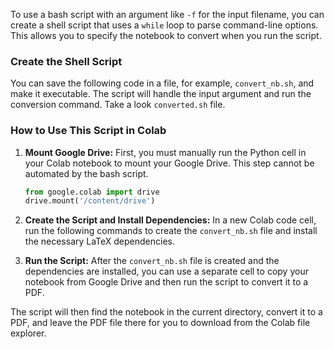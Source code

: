 To use a bash script with an argument like `-f` for the input filename, you can create a shell script that uses a `while` loop to parse command-line options. This allows you to specify the notebook to convert when you run the script.

### Create the Shell Script

You can save the following code in a file, for example, `convert_nb.sh`, and make it executable. The script will handle the input argument and run the conversion command. Take a look `converted.sh` file.


### How to Use This Script in Colab

1.  **Mount Google Drive:** First, you must manually run the Python cell in your Colab notebook to mount your Google Drive. This step cannot be automated by the bash script.

    ```python
    from google.colab import drive
    drive.mount('/content/drive')
    ```

2.  **Create the Script and Install Dependencies:** In a new Colab code cell, run the following commands to create the `convert_nb.sh` file and install the necessary LaTeX dependencies.

3.  **Run the Script:** After the `convert_nb.sh` file is created and the dependencies are installed, you can use a separate cell to copy your notebook from Google Drive and then run the script to convert it to a PDF.

The script will then find the notebook in the current directory, convert it to a PDF, and leave the PDF file there for you to download from the Colab file explorer.